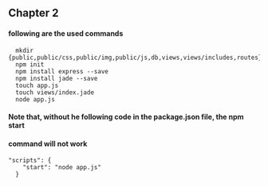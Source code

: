 
## Chapter 2 

#### following are the used commands

```
  mkdir {public,public/css,public/img,public/js,db,views,views/includes,routes}
  npm init
  npm install express --save
  npm install jade --save
  touch app.js
  touch views/index.jade
  node app.js 

```  

#### Note that, without he following code in the package.json file, the npm start 
#### command will not work

```
"scripts": {
    "start": "node app.js"
  }

```

